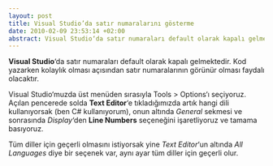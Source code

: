 ```yaml
---
layout: post
title: Visual Studio’da satır numaralarını gösterme
date: 2010-02-09 23:53:14 +02:00
abstract: Visual Studio‘da satır numaraları default olarak kapalı gelmektedir. Kod yazarken kolaylık olması açısından satır numaralarının görünür olması faydalı olacaktır.
---
```


**Visual Studio**‘da satır numaraları default olarak kapalı gelmektedir. Kod yazarken kolaylık olması açısından satır numaralarının görünür olması faydalı olacaktır.

Visual Studio‘muzda üst menüden sırasıyla Tools > Options‘ı seçiyoruz. Açılan pencerede solda **Text Editor**‘e tıkladığımızda artık hangi dili kullanıyorsak (ben C# kullanıyorum), onun altında *General* sekmesi ve sonrasında *Display*‘den **Line Numbers** seçeneğini işaretliyoruz ve tamama basıyoruz.

Tüm diller için geçerli olmasını istiyorsak yine *Text Editor*‘un altında *All Languages* diye bir seçenek var, aynı ayar tüm diller için geçerli olur.
